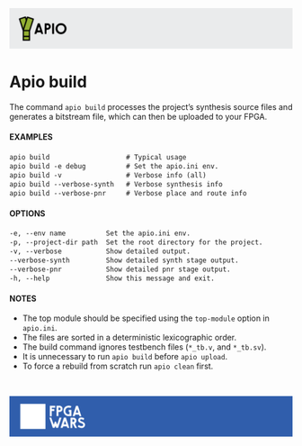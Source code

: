 ![](assets/apio-banner.svg)

# Apio build

The command `apio build` processes the project’s synthesis source
files and generates a bitstream file, which can then be uploaded to
your FPGA.

#### EXAMPLES
```
apio build                   # Typical usage
apio build -e debug          # Set the apio.ini env.
apio build -v                # Verbose info (all)
apio build --verbose-synth   # Verbose synthesis info
apio build --verbose-pnr     # Verbose place and route info
```


#### OPTIONS
```
-e, --env name          Set the apio.ini env.
-p, --project-dir path  Set the root directory for the project.
-v, --verbose           Show detailed output.
--verbose-synth         Show detailed synth stage output.
--verbose-pnr           Show detailed pnr stage output.
-h, --help              Show this message and exit.
```

#### NOTES

  * The top module should be specified using the `top-module` option in `apio.ini`. 
  * The files are sorted in a deterministic lexicographic order.
  * The build command ignores testbench files (`*_tb.v`, and `*_tb.sv`).
  * It is unnecessary to run `apio build` before `apio upload`.
  * To force a rebuild from scratch run `apio clean` first.


<br>

![](assets/fpgawars-banner.svg)